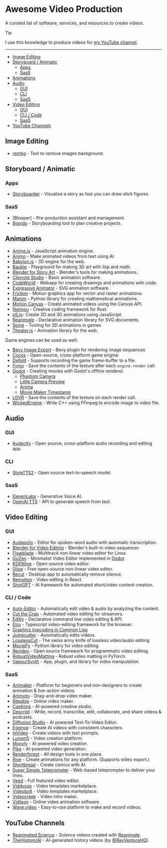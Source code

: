 # Awesome Video Production

A curated list of software, services, and resources to create videos.

> [!TIP]
> I use this knowledge to produce videos for
> [my YouTube channel](https://www.youtube.com/@ad-si).

---

<!-- toc -->

- [Image Editing](#image-editing)
- [Storyboard / Animatic](#storyboard--animatic)
  - [Apps](#apps)
  - [SaaS](#saas)
- [Animations](#animations)
- [Audio](#audio)
  - [GUI](#gui)
  - [CLI](#cli)
  - [SaaS](#saas-1)
- [Video Editing](#video-editing)
  - [GUI](#gui-1)
  - [CLI / Code](#cli--code)
  - [SaaS](#saas-2)
- [YouTube Channels](#youtube-channels)

<!-- tocstop -->

## Image Editing

- [rembg] - Tool to remove images background.

[rembg]: https://github.com/danielgatis/rembg


## Storyboard / Animatic

### Apps

- [Storyboarder] - Visualize a story as fast you can draw stick figures.

[Storyboarder]: https://github.com/wonderunit/storyboarder


### SaaS

- [Blooper] - Pre-production assistant and management.
- [Boords] - Storyboarding tool to plan creative projects.

[Bloober]: https://blooper.ai
[Boords]: https://boords.com


## Animations

- [Anime.js] - JavaScript animation engine.
- [Animo] - Make animated videos from text using AI.
- [Babylon.js] - 3D engine for the web.
- [Bauble] - Playground for making 3D art with lisp and math.
- [Blender for Story Art] - Blender's tools for making animations.
- [Clipnote Studio] - Basic animation software.
- [CodeWorld] - Webapp for creating drawings and animations with code.
- [Expressive Animator] - SVG animation software.
- [Friction] - Motion graphics app for vector and raster animations.
- [Manim] - Python library for creating mathematical animations.
- [Motion Canvas] - Create animated videos using the Canvas API.
- [Nannou] - Creative coding framework for Rust.
- [p5.js]- Create 2D and 3D animations using JavaScript.
- [Reanimate] - Declarative animation library for SVG documents.
- [Spine] - Tooling for 2D animations in games.
- [Theater.js] - Animation library for the web.

[Anime.js]: https://soshace.com/anime-js-to-mp4-and-gif-with-node-js-and-ffmpeg/
[Animo]: https://animo.video/
[Babylon.js]: https://www.babylonjs.com
[Bauble]: https://bauble.studio
[Blender for Story Art]: https://www.blender.org/features/story-artist/
[Clipnote Studio]: https://calcium-chan.itch.io/clipnote
[CodeWorld]: https://code.world/
[Expressive Animator]: https://expressive.app/expressive-animator/
[Friction]: https://friction.graphics/
[Manim]: https://www.manim.community
[Motion Canvas]: https://motioncanvas.io
[Nannou]: https://github.com/nannou-org/nannou/blob/master/examples/draw/draw_capture.rs
[p5.js]: https://github.com/mrchantey/p5.createLoop
[Reanimate]: https://reanimate.github.io
[Spine]: https://esotericsoftware.com/spine-in-depth
[Theater.js]: https://www.theatrejs.com

Game engines can be used as well:

- [Bevy Image Export] - Bevy plugin for rendering image sequences
- [Cocos] - Open-source, cross-platform game engine.
- [Defold] - Supports recording the game frame-buffer to a file.
- [Fyrox] - Save the contents of the texture after each `engine.render` call.
- [Godot] - Creating movies with Godot's offline renderer.
  - [Phantom Camera]
  - [Little Camera Preview]
  - [Anima]
  - [Movie Maker Timestamp]
- [LOVR] - Save the contents of the texture on each render call.
- [WickedEngine] - Write C++ using FFmpeg to encode image to video file.

[Anima]: https://github.com/ceceppa/anima
[Bevy Image Export]: https://github.com/paulkre/bevy_image_export
[Cocos]: https://github.com/cocos/cocos-engine
[Defold]: https://defold.com/ref/stable/sys/#start_record
[Fyrox]: https://github.com/FyroxEngine/Fyrox/issues/312
[Godot]: https://docs.godotengine.org/en/stable/tutorials/animation/creating_movies.html
[Little Camera Preview]: https://github.com/anthonyec/godot_little_camera_preview
[LOVR]: https://github.com/bjornbytes/lovr/issues/787
[Movie Maker Timestamp]: https://gitlab.com/timkrief/movie_maker_timestamp
[Phantom Camera]: https://github.com/ramokz/phantom-camera
[WickedEngine]: https://github.com/turanszkij/WickedEngine/issues/845


## Audio

### GUI

- [Audacity] - Open source, cross-platform audio recording and editing app.

[Audacity]: https://www.audacityteam.org


### CLI

- [StyleTTS2] - Open source text-to-speech model.

[StyleTTS2]: https://github.com/yl4579/StyleTTS2


### SaaS

- [ElevenLabs] - Generative Voice AI.
- [OpenAI TTS] - API to generate speech from text.

[ElevenLabs]: https://elevenlabs.io
[OpenAI TTS]: https://platform.openai.com/docs/guides/text-to-speech


## Video Editing

### GUI

- [Audapolis] - Editor for spoken-word audio with automatic transcription.
- [Blender for Video Editing] - Blender's built-in video sequencer.
- [Flowblade] - Multitrack non-linear video editor for Linux.
- [GoZen] - Minimalist Video Editor implemented in [Godot].
- [KDENlive] - Open-source video editor.
- [Olive] - Free open-source non-linear video editor.
- [Recut] - Desktop app to automatically remove silence.
- [Remotion] - Video editing in React.
- [ShotGPT] - AI framework for automated short/video content creation.

[Audapolis]: https://github.com/bugbakery/audapolis
[Blender for Video Editing]: https://www.blender.org/features/video-editing/
[Flowblade]: https://github.com/jliljebl/flowblade
[GoZen]: https://github.com/VoylinsGamedevJourney/GoZen
[KDENlive]: https://kdenlive.org/en/
[Olive]: https://github.com/olive-editor/olive
[Recut]: https://getrecut.com/
[Remotion]: https://www.remotion.dev
[ShotGPT]: https://shortgpt.ai


### CLI / Code

- [Auto-Editor] - Automatically edit video & audio by analyzing the content.
- [Cut the Crap] - Automated video editing for streamers.
- [Editly] - Declarative command line video editing & API.
- [Etro] - Typescript video-editing framework for the browser.
- [Graphics livecoding in Common Lisp]
- [Jumpcutter] - Automatically edits videos.
- [LosslessCut] - The swiss army knife of lossless video/audio editing
- [MoviePy] - Python library for video editing.
- [Revideo] - Open source framework for programmatic video editing.
- [RobustVideoMatting] - Robust video matting in PyTorch.
- [VapourSynth] - App, plugin, and library for video manipulation.

[Auto-Editor]: https://github.com/WyattBlue/auto-editor
[Cut the Crap]: https://github.com/jappeace/cut-the-crap
[Editly]: https://github.com/mifi/editly
[Etro]: https://github.com/etro-js/etro
[Graphics livecoding in Common Lisp]: https://kevingal.com/blog/cl-livecoding.html
[Jumpcutter]: https://github.com/carykh/jumpcutter
[LosslessCut]: https://github.com/mifi/lossless-cut
[MoviePy]: https://github.com/Zulko/moviepy
[Revideo]: https://github.com/redotvideo/revideo
[RobustVideoMatting]: https://github.com/PeterL1n/RobustVideoMatting
[VapourSynth]: https://www.vapoursynth.com/


### SaaS

- [Animaker] - Platform for beginners and non-designers
    to create animation & live-action videos.
- [Animoto] - Drag-and-drop video maker.
- [Biteable] - Online video maker.
- [Captions] - AI-powered creative studio.
- [Descript] - Write, record, transcribe, edit, collaborate,
    and share videos & podcasts.
- [Diffusion Studio] - AI powered Text-To-Video Editor.
- [Eggnog] - Create AI videos with consistent characters
- [InVideo] - Create videos with text prompts.
- [Lumen5] - Video creation platform.
- [Moovly] - AI-powered video creation.
- [Pika] - AI-powered video generation.
- [Renderforest] - All design tools in one place.
- [Rive] - Create animations for any platform. (Supports video export.)
- [Shortbread] - Create comics with AI.
- [Super Simple Teleprompter] - Web-based teleprompter to deliver your lines.
- [Veed] - Full featured video editor.
- [Viddyoze] - Video templates marketplace.
- [Videobolt] - Video templates marketplace.
- [Videocreek] - Video intro maker.
- [Vidtoon] - Online video animation software.
- [Wave.video] - Easy-to-use platform to make and record videos.

[Animaker]: https://www.animaker.com
[Animoto]: https://animoto.com
[Biteable]: https://biteable.com
[Captions]: https://www.captions.ai/
[Descript]: https://www.descript.com
[Diffusion Studio]: https://diffusion.studio/
[Eggnog]: https://www.eggnog.ai/
[InVideo]: https://invideo.io
[Lumen5]: https://lumen5.com
[Magisto]: https://www.magisto.com
[Moovly]: https://www.moovly.com
[Pika]: https://pika.art/login
[Renderforest]: https://www.renderforest.com
[Rive]: https://rive.app/docs/editor/exporting/exporting-for-video-and-static-design
[Shakr]: https://www.shakr.com
[Shortbread]: https://shortbread.ai/
[Super Simple Teleprompter]: https://getrecut.com/teleprompter/
[Veed]: https://www.veed.io
[Viddyoze]: https://viddyoze.com
[Videobolt]: https://videobolt.net
[Videocreek]: https://videocreek.com
[Vidtoon]: https://vidtoon.com
[Wave.video]: https://wave.video


## YouTube Channels

- [Reanimated Science] - Science videos created with [Reanimate].
- [TheHiistoricAI] - AI-generated history videos (by [@RayVenturaHQ]).

[Reanimated Science]: https://www.youtube.com/channel/UCbZujyI7i6JbI-I0shPvDgg
[TheHiistoricAI]: https://www.youtube.com/@TheHiistoricAI
[@RayVenturaHQ]: https://twitter.com/RayVenturaHQ
